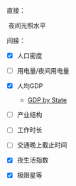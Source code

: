 直接：

​	夜间光照水平

间接：

- [x] 人口密度
- [ ] 用电量/夜间用电量
- [x] 人均GDP
  - [GDP by State](https://www.bea.gov/data/gdp/gdp-state)
- [ ] 产业结构
- [ ] 工作时长
- [ ] 交通晚上截止时间
- [x] 夜生活指数
- [x] 极限星等

